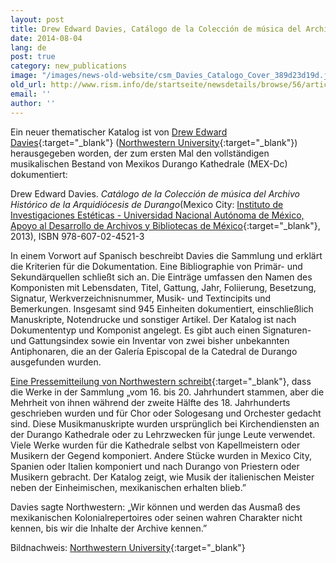 ```yaml
---
layout: post
title: Drew Edward Davies, Catálogo de la Colección de música del Archivo Histórico de la Arquidiócesis de Durango
date: 2014-08-04
lang: de
post: true
category: new_publications
image: "/images/news-old-website/csm_Davies_Catalogo_Cover_389d23d19d.jpg"
old_url: http://www.rism.info/de/startseite/newsdetails/browse/56/article/64/drew-edward-davies-catalogo-de-la-coleccion-de-musica-del-archivo-historico-de-la-arquidiocesis-de.html
email: ''
author: ''
---
```


Ein neuer thematischer Katalog ist von [Drew Edward Davies](http://www.drewedwarddavies.com/Publications.html){:target="_blank"} ([Northwestern University](http://www.music.northwestern.edu/faculty/profiles/drew-edward-davies.html){:target="_blank"}) herausgegeben worden, der zum ersten Mal den vollständigen musikalischen Bestand von Mexikos Durango Kathedrale (MEX-Dc) dokumentiert:

Drew Edward Davies. _Catálogo de la Colección de música del Archivo Histórico de la Arquidiócesis de Durango_(Mexico City: [Instituto de Investigaciones Estéticas - Universidad Nacional Autónoma de México, Apoyo al Desarrollo de Archivos y Bibliotecas de México](http://www.adabi.org.mx/content/Notas.jsfx?id=2311){:target="_blank"}, 2013), ISBN 978-607-02-4521-3

In einem Vorwort auf Spanisch beschreibt Davies die Sammlung und erklärt die Kriterien für die Dokumentation. Eine Bibliographie von Primär- und Sekundärquellen schließt sich an. Die Einträge umfassen den Namen des Komponisten mit Lebensdaten, Titel, Gattung, Jahr, Foliierung, Besetzung, Signatur, Werkverzeichnisnummer, Musik- und Textincipits und Bemerkungen. Insgesamt sind 945 Einheiten dokumentiert, einschließlich Manuskripte, Notendrucke und sonstiger Artikel. Der Katalog ist nach Dokumententyp und Komponist angelegt. Es gibt auch einen Signaturen- und Gattungsindex sowie ein Inventar von zwei bisher unbekannten Antiphonaren, die an der Galería Episcopal de la Catedral de Durango ausgefunden wurden.

[Eine Pressemitteilung von Northwestern schreibt](http://www.music.northwestern.edu/about/news/2014/drew-edward-davies-publishes-scholarly-catalog-of-18th-century-mexican-church-music.html){:target="_blank"}, dass die Werke in der Sammlung „vom 16. bis 20. Jahrhundert stammen, aber die Mehrheit von ihnen während der zweite Hälfte des 18. Jahrhunderts geschrieben wurden und für Chor oder Sologesang und Orchester gedacht sind. Diese Musikmanuskripte wurden ursprünglich bei Kirchendiensten an der Durango Kathedrale oder zu Lehrzwecken für junge Leute verwendet. Viele Werke wurden für die Kathedrale selbst von Kapellmeistern oder Musikern der Gegend komponiert. Andere Stücke wurden in Mexico City, Spanien oder Italien komponiert und nach Durango von Priestern oder Musikern gebracht. Der Katalog zeigt, wie Musik der italienischen Meister neben der Einheimischen, mexikanischen erhalten blieb.”

Davies sagte Northwestern: „Wir können und werden das Ausmaß des mexikanischen Kolonialrepertoires oder seinen wahren Charakter nicht kennen, bis wir die Inhalte der Archive kennen.”

Bildnachweis: [Northwestern University](http://www.music.northwestern.edu/about/news/2014/drew-edward-davies-publishes-scholarly-catalog-of-18th-century-mexican-church-music.html){:target="_blank"}